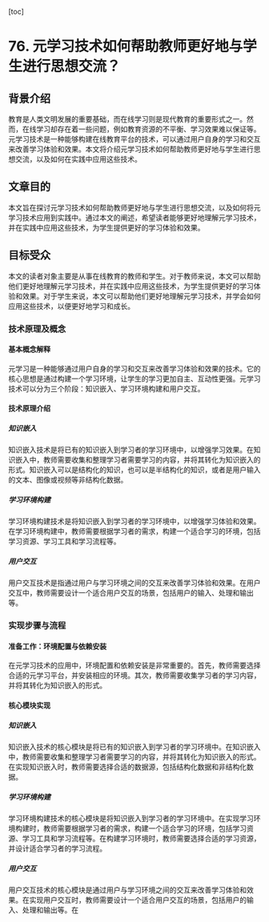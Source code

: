 
[toc]                    
                
                
<h1>76. 元学习技术如何帮助教师更好地与学生进行思想交流？</h1>

<h2>背景介绍</h2>

教育是人类文明发展的重要基础，而在线学习则是现代教育的重要形式之一。然而，在线学习却存在着一些问题，例如教育资源的不平衡、学习效果难以保证等。元学习技术是一种能够构建在线教育平台的技术，可以通过用户自身的学习和交互来改善学习体验和效果。本文将介绍元学习技术如何帮助教师更好地与学生进行思想交流，以及如何在实践中应用这些技术。

<h2>文章目的</h2>

本文旨在探讨元学习技术如何帮助教师更好地与学生进行思想交流，以及如何将元学习技术应用到实践中。通过本文的阐述，希望读者能够更好地理解元学习技术，并在实践中应用这些技术，为学生提供更好的学习体验和效果。

<h2>目标受众</h2>

本文的读者对象主要是从事在线教育的教师和学生。对于教师来说，本文可以帮助他们更好地理解元学习技术，并在实践中应用这些技术，为学生提供更好的学习体验和效果。对于学生来说，本文可以帮助他们更好地理解元学习技术，并学会如何应用这些技术，以便更好地学习和成长。

<h3>技术原理及概念</h3>

<h4>基本概念解释</h4>

元学习是一种能够通过用户自身的学习和交互来改善学习体验和效果的技术。它的核心思想是通过构建一个学习环境，让学生的学习更加自主、互动性更强。元学习技术可以分为三个阶段：知识嵌入、学习环境构建和用户交互。

<h4>技术原理介绍</h4>

<h5>知识嵌入</h5>

知识嵌入技术是将已有的知识嵌入到学习者的学习环境中，以增强学习效果。在知识嵌入中，教师需要收集和整理学习者需要学习的内容，并将其转化为知识嵌入的形式。知识嵌入可以是结构化的知识，也可以是半结构化的知识，或者是用户输入的文本、图像或视频等非结构化数据。

<h5>学习环境构建</h5>

学习环境构建技术是将知识嵌入到学习者的学习环境中，以增强学习体验和效果。在学习环境构建中，教师需要根据学习者的需求，构建一个适合学习的环境，包括学习资源、学习工具和学习流程等。

<h5>用户交互</h5>

用户交互技术是指通过用户与学习环境之间的交互来改善学习体验和效果。在用户交互中，教师需要设计一个适合用户交互的场景，包括用户的输入、处理和输出等。

<h3>实现步骤与流程</h3>

<h4>准备工作：环境配置与依赖安装</h4>

在元学习技术的应用中，环境配置和依赖安装是非常重要的。首先，教师需要选择合适的元学习平台，并安装相应的环境。其次，教师需要收集学习者的学习内容，并将其转化为知识嵌入的形式。

<h4>核心模块实现</h4>

<h5>知识嵌入</h5>

知识嵌入技术的核心模块是将已有的知识嵌入到学习者的学习环境中。在知识嵌入中，教师需要收集和整理学习者需要学习的内容，并将其转化为知识嵌入的形式。在实现知识嵌入时，教师需要选择合适的数据源，包括结构化数据和非结构化数据。

<h5>学习环境构建</h5>

学习环境构建技术的核心模块是将知识嵌入到学习者的学习环境中。在实现学习环境构建时，教师需要根据学习者的需求，构建一个适合学习的环境，包括学习资源、学习工具和学习流程等。在构建学习环境时，教师需要选择合适的学习资源，并设计适合学习者的学习流程。

<h5>用户交互</h5>

用户交互技术的核心模块是通过用户与学习环境之间的交互来改善学习体验和效果。在实现用户交互时，教师需要设计一个适合用户交互的场景，包括用户的输入、处理和输出等。在

